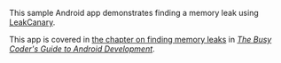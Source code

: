 This sample Android app demonstrates
finding a memory leak using [LeakCanary](https://github.com/square/leakcanary).

This app is covered in 
[the chapter on finding memory leaks](https://commonsware.com/Android/previews/finding-memory-leaks)
in [*The Busy Coder's Guide to Android Development*](https://commonsware.com/Android/).

